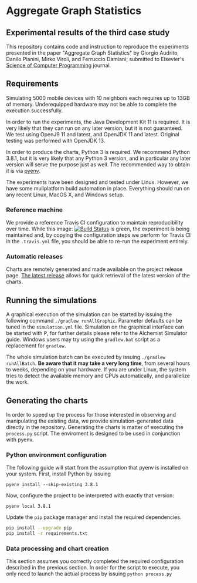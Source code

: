 # Aggregate Graph Statistics

## Experimental results of the third case study

This repository contains code and instruction to reproduce the experiments presented in the paper "Aggregate Graph Statistics" by Giorgio Audrito, Danilo Pianini, Mirko Viroli, and Ferruccio Damiani; submitted to Elsevier's [Science of Computer Programming](https://www.journals.elsevier.com/science-of-computer-programming) journal.

## Requirements

Simulating 5000 mobile devices with 10 neighbors each requires up to 13GB of memory.
Underequipped hardware may not be able to complete the execution successfully.

In order to run the experiments, the Java Development Kit 11 is required.
It is very likely that they can run on any later version, but it is not guaranteed.
We test using OpenJ9 11 and latest, and OpenJDK 11 and latest.
Original testing was performed with OpenJDK 13.

In order to produce the charts, Python 3 is required.
We recommend Python 3.8.1,
but it is very likely that any Python 3 version,
and in particular any later version will serve the purpose just as well.
The recommended way to obtain it is via [pyenv](https://github.com/pyenv/pyenv).

The experiments have been designed and tested under Linux.
However, we have some muliplatform build automation in place.
Everything should run on any recent Linux, MacOS X, and Windows setup.

### Reference machine

We provide a reference Travis CI configuration to maintain reproducibility over time.
While this image: [![Build Status](https://travis-ci.org/DanySK/Experiment-2019-SCP-Graph-Statistics.svg?branch=master)](https://travis-ci.org/DanySK/Experiment-2019-SCP-Graph-Statistics)
is green, the experiment is being maintained and,
by copying the configuration steps we perform for Travis CI in the `.travis.yml` file,
you should be able to re-run the experiment entirely.

### Automatic releases

Charts are remotely generated and made available on the project release page.
[The latest release](https://github.com/DanySK/Experiment-2019-SCP-Graph-Statistics/releases/latest)
allows for quick retrieval of the latest version of the charts.

## Running the simulations

A graphical execution of the simulation can be started by issuing the following command
`./gradlew runAllGraphic`.
Parameter defaults can be tuned in the `simulation.yml` file.
Simulation on the graphical interface can be started with <kbd>P</kbd>,
for further details please refer to the Alchemist Simulator guide.
Windows users may try using the `gradlew.bat` script as a replacement for `gradlew`.

The whole simulation batch can be executed by issuing `./gradlew runAllBatch`.
**Be aware that it may take a very long time**, from several hours to weeks, depending on your hardware.
If you are under Linux, the system tries to detect the available memory and CPUs automatically, and parallelize the work.

## Generating the charts

In order to speed up the process for those interested in observing and manipulating the existing data,
we provide simulation-generated data directly in the repository.
Generating the charts is matter of executing the `process.py` script.
The enviroment is designed to be used in conjunction with pyenv.

### Python environment configuration

The following guide will start from the assumption that pyenv is installed on your system.
First, install Python by issuing

``pyenv install --skip-existing 3.8.1``

Now, configure the project to be interpreted with exactly that version:

``pyenv local 3.8.1``

Update the `pip` package manager and install the required dependencies.

```bash
pip install --upgrade pip
pip install -r requirements.txt
```

### Data processing and chart creation

This section assumes you correctly completed the required configuration described in the previous section.
In order for the script to execute, you only need to launch the actual process by issuing `python process.py`
